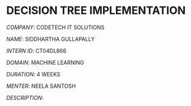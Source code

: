 # DECISION TREE IMPLEMENTATION

*COMPANY*: CODETECH IT SOLUTIONS

*NAME*: SIDDHARTHA GULLAPALLY

*INTERN ID*: CT04DL866

*DOMAIN*: MACHINE LEARNING

*DURATION*: 4 WEEKS

*MENTER*: NEELA SANTOSH

*DESCRIPTION*: 

